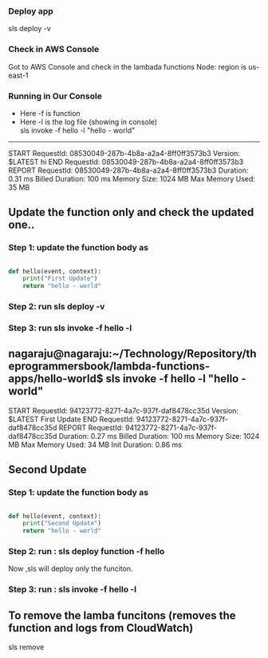 ### Deploy app
sls deploy -v 

### Check in AWS Console 
Got to AWS Console and check in the lambada functions Node: region is us-east-1

### Running in Our Console
 - Here -f is function 
 - Here -l is the log file (showing in console)   
sls invoke -f hello -l
"hello - world"
--------------------------------------------------------------------
START RequestId: 08530049-287b-4b8a-a2a4-8ff0ff3573b3 Version: $LATEST
hi
END RequestId: 08530049-287b-4b8a-a2a4-8ff0ff3573b3
REPORT RequestId: 08530049-287b-4b8a-a2a4-8ff0ff3573b3  Duration: 0.31 ms       Billed Duration: 100 ms Memory Size: 1024 MB    Max Memory Used: 35 MB  


## Update the function only and check the updated one..

### Step 1: update the function body  as 
```python

def hello(event, context):
    print("First Update")
    return "hello - world"

```
### Step 2: run  sls deploy -v 
### Step 3: run sls invoke -f hello -l 
nagaraju@nagaraju:~/Technology/Repository/theprogrammersbook/lambda-functions-apps/hello-world$ sls invoke -f hello -l
"hello - world"
--------------------------------------------------------------------
START RequestId: 94123772-8271-4a7c-937f-daf8478cc35d Version: $LATEST
First Update
END RequestId: 94123772-8271-4a7c-937f-daf8478cc35d
REPORT RequestId: 94123772-8271-4a7c-937f-daf8478cc35d  Duration: 0.27 ms       Billed Duration: 100 ms Memory Size: 1024 MB    Max Memory Used: 34 MB  Init Duration: 0.86 ms    



## Second Update
### Step 1: update the function body  as 
```python

def hello(event, context):
    print("Second Update")
    return "hello - world"

```
### Step 2: run : sls deploy function -f hello  
Now ,sls will deploy only the funciton.
### Step 3: run : sls invoke -f hello -l 

## To remove the lamba funcitons (removes the function and logs from CloudWatch)
sls remove 

